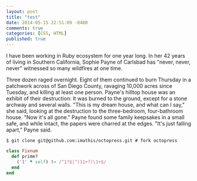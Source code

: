 ```yaml
---
layout: post
title: "test"
date: 2014-05-15 22:51:09 -0400
comments: true
categories: [CSS, HTML]
published: true
---
```

I have been working in Ruby ecosystem for one year long.
In her 42 years of living in Southern California, Sophie Payne of Carlsbad has "never, never, never" witnessed so many wildfires at one time.
<!-- more -->
Three dozen raged overnight. Eight of them continued to burn Thursday in a patchwork across of San Diego County, ravaging 10,000 acres since Tuesday, and killing at least one person. Payne's hilltop house was an exhibit of their destruction: It was burned to the ground, except for a stone archway and several walls.
"This is my dream house, and what can I say," she said, looking at the destruction to the three-bedroom, four-bathroom house. "Now it's all gone."
Payne found some family keepsakes in a small safe, and while intact, the papers were charred at the edges. "It's just falling apart," Payne said.

```
$ git clone git@github.com:imathis/octopress.git # fork octopress
```

``` ruby Discover if a number is prime http://www.noulakaz.net/weblog/2007/03/18/a-regular-expression-to-check-for-prime-numbers/ Source Article
class Fixnum
  def prime?
    ('1' * self) !~ /^1?$|^(11+?)\1+$/
  end
end
```